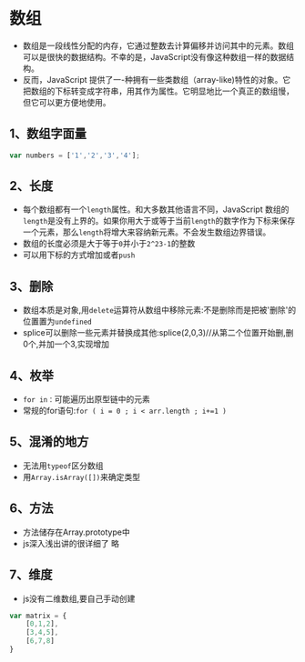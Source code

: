 # 数组
- 数组是一段线性分配的内存，它通过整数去计算偏移并访问其中的元素。数组可以是很快的数据结构。不幸的是，JavaScript没有像这种数组一样的数据结构。
- 反而，JavaScript 提供了一-种拥有一些类数组（array-like)特性的对象。它把数组的下标转变成字符串，用其作为属性。它明显地比一个真正的数组慢，但它可以更方便地使用。
## 1、数组字面量
```javascript
var numbers = ['1','2','3','4'];
```
## 2、长度
- 每个数组都有一个`length`属性。和大多数其他语言不同，JavaScript 数组的`length`是没有上界的。如果你用大于或等于当前`length`的数字作为下标来保存一个元素，那么`length`将增大来容纳新元素。不会发生数组边界错误。
- 数组的长度必须是大于等于`0`并小于`2^23-1`的整数
- 可以用下标的方式增加或者`push`

## 3、删除
- 数组本质是对象,用`delete`运算符从数组中移除元素:不是删除而是把被'删除'的位置置为`undefined`
- splice可以删除一些元素并替换成其他:splice(2,0,3)//从第二个位置开始删,删0个,并加一个3,实现增加

## 4、枚举
- `for in：`可能遍历出原型链中的元素
- 常规的for语句:`for ( i = 0 ; i < arr.length ; i+=1 )`

## 5、混淆的地方
- 无法用`typeof`区分数组
- 用`Array.isArray([])`来确定类型

## 6、方法
- 方法储存在Array.prototype中
- js深入浅出讲的很详细了 略

## 7、维度
- js没有二维数组,要自己手动创建
```javascript
var matrix = {
    [0,1,2],
    [3,4,5],
    [6,7,8]
}
```